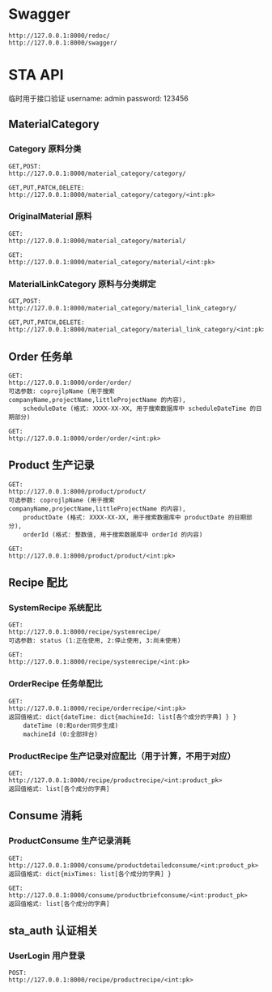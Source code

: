 # Swagger

```
http://127.0.0.1:8000/redoc/
http://127.0.0.1:8000/swagger/
```

# STA API

临时用于接口验证
username: admin
password: 123456

## MaterialCategory

### Category 原料分类

```
GET,POST: 
http://127.0.0.1:8000/material_category/category/

GET,PUT,PATCH,DELETE:
http://127.0.0.1:8000/material_category/category/<int:pk>
```

### OriginalMaterial 原料

```
GET:
http://127.0.0.1:8000/material_category/material/

GET:
http://127.0.0.1:8000/material_category/material/<int:pk>
```

### MaterialLinkCategory 原料与分类绑定

```
GET,POST: 
http://127.0.0.1:8000/material_category/material_link_category/

GET,PUT,PATCH,DELETE:
http://127.0.0.1:8000/material_category/material_link_category/<int:pk>
```

## Order 任务单

```
GET:
http://127.0.0.1:8000/order/order/
可选参数: coprojlpName (用于搜索 companyName,projectName,littleProjectName 的内容), 
    scheduleDate (格式: XXXX-XX-XX, 用于搜索数据库中 scheduleDateTime 的日期部分)

GET:
http://127.0.0.1:8000/order/order/<int:pk>
```

## Product 生产记录

```
GET:
http://127.0.0.1:8000/product/product/
可选参数: coprojlpName (用于搜索 companyName,projectName,littleProjectName 的内容), 
    productDate (格式: XXXX-XX-XX, 用于搜索数据库中 productDate 的日期部分),
    orderId (格式: 整数值, 用于搜索数据库中 orderId 的内容)

GET:
http://127.0.0.1:8000/product/product/<int:pk>
```

## Recipe 配比

### SystemRecipe 系统配比

```
GET:
http://127.0.0.1:8000/recipe/systemrecipe/
可选参数: status (1:正在使用, 2:停止使用, 3:尚未使用)

GET:
http://127.0.0.1:8000/recipe/systemrecipe/<int:pk>
```

### OrderRecipe 任务单配比

```
GET:
http://127.0.0.1:8000/recipe/orderrecipe/<int:pk>
返回值格式: dict{dateTime: dict{machineId: list[各个成分的字典] } }
    dateTime (0:和order同步生成)
    machineId (0:全部拌台)
```

### ProductRecipe 生产记录对应配比（用于计算，不用于对应）

```
GET:
http://127.0.0.1:8000/recipe/productrecipe/<int:product_pk>
返回值格式: list[各个成分的字典]
```

## Consume 消耗

### ProductConsume 生产记录消耗

```
GET:
http://127.0.0.1:8000/consume/productdetailedconsume/<int:product_pk>
返回值格式: dict{mixTimes: list[各个成分的字典] }

GET:
http://127.0.0.1:8000/consume/productbriefconsume/<int:product_pk>
返回值格式: list[各个成分的字典]
```

## sta_auth 认证相关

### UserLogin 用户登录

```
POST:
http://127.0.0.1:8000/recipe/productrecipe/<int:pk>
```

